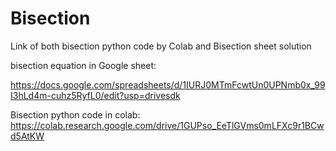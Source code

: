 # Bisection
Link of both bisection python code by Colab and Bisection sheet solution

bisection equation in Google sheet:

https://docs.google.com/spreadsheets/d/1IURJ0MTmFcwtUn0UPNmb0x_99I3hLd4m-cuhz5RyfL0/edit?usp=drivesdk

Bisection python code in colab:
https://colab.research.google.com/drive/1GUPso_EeTlGVms0mLFXc9r1BCwd5AtKW

